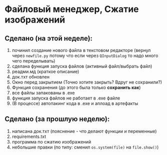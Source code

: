 # Файловый менеджер, Сжатие изображений

## Сделано (на этой неделе):
1. починил создание нового файла в текстовом редакторе (вернул через `newfile.py`
потому что если через `QInputDialog` то надо много чего переделывать)
2. сделана функция запуска файлов (активный файл/выбрать файл)
3. реадми.мд (краткое описание)
4. док.тхт обновлен
5. Окно перед закрытием (Точно хотите закрыть? Вдруг не сохранили?)
6. Функция сохранения (до этого была только __сохранить как__)
7. все файлы запакованы в .ехе
8. функция запуска файлов не работает в .ехе файле
9. (В процессе) автопакинг кода в .ехе и аплоад в артефакты

## Сделано (за прошлую неделю):
1. написана док.тхт (пояснение - что делают функции и переменные)
2. requirements.txt
3. программа по сжатию изображений
4. небольшие правки (по типу: сменил `os.system(file)` на `file.show()`)
